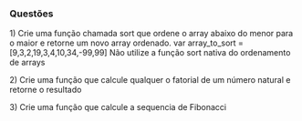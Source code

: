 ### Questões

1\) Crie uma função chamada sort que ordene o array abaixo do menor para o maior e retorne um novo array ordenado. var array_to_sort = [9,3,2,19,3,4,10,34,-99,99] Não utilize a função sort nativa do ordenamento de arrays

2\) Crie uma função que calcule qualquer o fatorial de um número natural e retorne o resultado

3\) Crie uma função que calcule a sequencia de Fibonacci